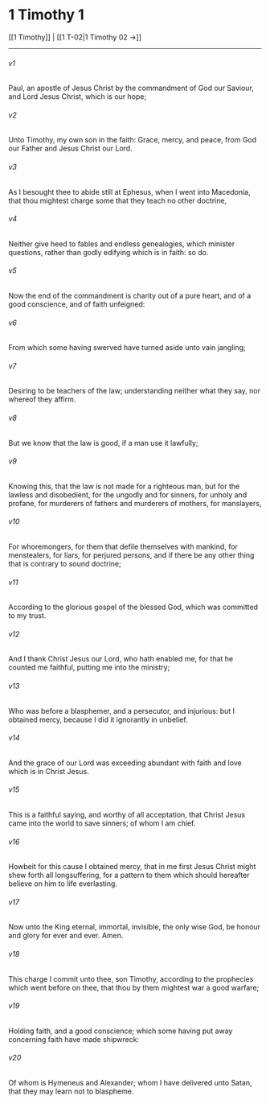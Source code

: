 # 1 Timothy 1

[[1 Timothy]] | [[1 T-02|1 Timothy 02 →]]
***

###### v1
Paul, an apostle of Jesus Christ by the commandment of God our Saviour, and Lord Jesus Christ, which is our hope;
###### v2
Unto Timothy, my own son in the faith: Grace, mercy, and peace, from God our Father and Jesus Christ our Lord.
###### v3
As I besought thee to abide still at Ephesus, when I went into Macedonia, that thou mightest charge some that they teach no other doctrine,
###### v4
Neither give heed to fables and endless genealogies, which minister questions, rather than godly edifying which is in faith: so do. 
###### v5
Now the end of the commandment is charity out of a pure heart, and of a good conscience, and of faith unfeigned:
###### v6
From which some having swerved have turned aside unto vain jangling;
###### v7
Desiring to be teachers of the law; understanding neither what they say, nor whereof they affirm.
###### v8
But we know that the law is good, if a man use it lawfully;
###### v9
Knowing this, that the law is not made for a righteous man, but for the lawless and disobedient, for the ungodly and for sinners, for unholy and profane, for murderers of fathers and murderers of mothers, for manslayers,
###### v10
For whoremongers, for them that defile themselves with mankind, for menstealers, for liars, for perjured persons, and if there be any other thing that is contrary to sound doctrine;
###### v11
According to the glorious gospel of the blessed God, which was committed to my trust.
###### v12
And I thank Christ Jesus our Lord, who hath enabled me, for that he counted me faithful, putting me into the ministry;
###### v13
Who was before a blasphemer, and a persecutor, and injurious: but I obtained mercy, because I did it ignorantly in unbelief.
###### v14
And the grace of our Lord was exceeding abundant with faith and love which is in Christ Jesus.
###### v15
This is a faithful saying, and worthy of all acceptation, that Christ Jesus came into the world to save sinners; of whom I am chief.
###### v16
Howbeit for this cause I obtained mercy, that in me first Jesus Christ might shew forth all longsuffering, for a pattern to them which should hereafter believe on him to life everlasting.
###### v17
Now unto the King eternal, immortal, invisible, the only wise God, be honour and glory for ever and ever. Amen.
###### v18
This charge I commit unto thee, son Timothy, according to the prophecies which went before on thee, that thou by them mightest war a good warfare;
###### v19
Holding faith, and a good conscience; which some having put away concerning faith have made shipwreck:
###### v20
Of whom is Hymeneus and Alexander; whom I have delivered unto Satan, that they may learn not to blaspheme. 
